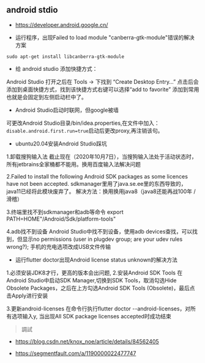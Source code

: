 ## android stdio

- https://developer.android.google.cn/

- 运行程序，出现Failed to load module "canberra-gtk-module"错误的解决方案

`sudo apt-get install libcanberra-gtk-module`

- 给 android studio 添加快捷方式：

Android Studio 打开之后在 Tools -> 下找到 “Create Desktop Entry…” 点击后会添加到桌面快捷方式，找到该快捷方式右键可以选择“add to favorite” 添加到常用也就是会固定到左侧启动栏中了。

- Android Studio启动时联网，但google被墙

可更改Android Studio目录/bin/idea.properties,在文件中加入：`disable.android.first.run=true`启动后更改proxy,再注销该句。

- ubuntu20.04安装Android Studio踩坑

1.卸载搜狗输入法
截止现在（2020年10月7日），当搜狗输入法处于活动状态时，所有jetbrains全家桶都不能用。换用百度输入法解决问题

2.Failed to install the following Android SDK packages as some licences have not been accepted.
sdkmanager里用了java.se.ee里的东西导致的，java11已经将此模块废弃了。
解决方法：换用换用java8（java8还能再战100年 /滑稽）

3.终端里找不到sdkmanager和adb等命令
export PATH=HOME"/Android/Sdk/platform-tools"

4.adb找不到设备
Android Studio中找不到设备，使用adb devices查找，可以找到，但显示no permissions (user in plugdev group; are your udev rules wrong?);
手机的充电选项改成USB文件传输

- 运行flutter doctor出现Android license status unknown的解决方法

1.必须安装JDK8才行，更高的版本会出问题, 
2.安装Android SDK Tools 在Android Studio中启动SDK Manager,切换到SDK Tools，取消勾选Hide Obsolete Packages，之后在上方勾选Android SDK Tools (Obsolete)，最后点击Apply进行安装

3.更新android-licenses
在命令行执行flutter doctor --android-licenses，对所有选项输入y, 当出现All SDK package licenses accepted时成功结束

> 調試

- https://blog.csdn.net/knox_noe/article/details/84562405

- https://segmentfault.com/a/1190000022477747
